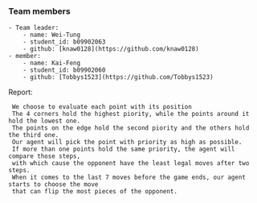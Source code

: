 ### Team members
    - Team leader:
        - name: Wei-Tung
        - student_id: b09902063
        - github: [knaw0128](https://github.com/knaw0128)
    - member:
        - name: Kai-Feng
        - student_id: b09902060	
        - github: [Tobbys1523](https://github.com/Tobbys1523)

Report:

     We choose to evaluate each point with its position 
     The 4 corners hold the highest piority, while the points around it hold the lowest one.
     The points on the edge hold the second piority and the others hold the third one.
     Our agent will pick the point with priority as high as possible.
     If more than one points hold the same priority, the agent will compare those steps,
     with which cause the opponent have the least legal moves after two steps.
     When it comes to the last 7 moves before the game ends, our agent starts to choose the move
     that can flip the most pieces of the opponent.
